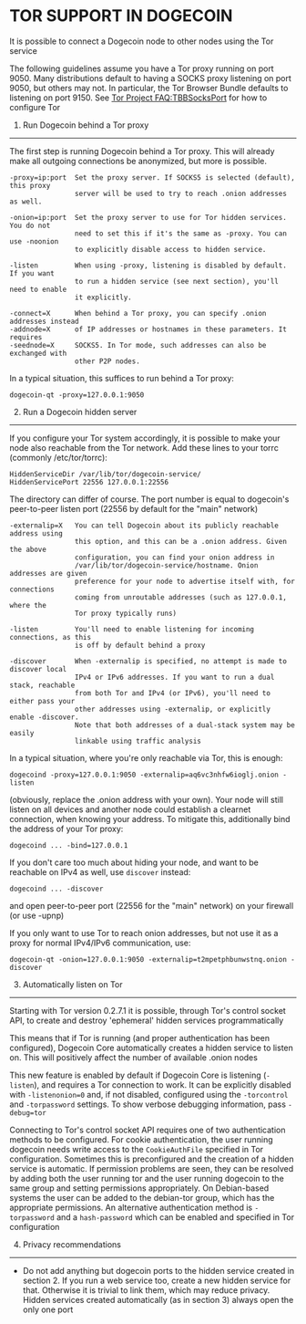 TOR SUPPORT IN DOGECOIN
=======================

It is possible to connect a Dogecoin node to other nodes using the Tor service

The following guidelines assume you have a Tor proxy running on port 9050. Many distributions default to having a SOCKS proxy listening on port 9050, but others may not. In particular, the Tor Browser Bundle defaults to listening on port 9150. See [Tor Project FAQ:TBBSocksPort](https://www.torproject.org/docs/faq.html.en#TBBSocksPort) for how to configure Tor


1. Run Dogecoin behind a Tor proxy
---------------------------------

The first step is running Dogecoin behind a Tor proxy. This will already make all
outgoing connections be anonymized, but more is possible.

	-proxy=ip:port  Set the proxy server. If SOCKS5 is selected (default), this proxy
	                server will be used to try to reach .onion addresses as well.

	-onion=ip:port  Set the proxy server to use for Tor hidden services. You do not
	                need to set this if it's the same as -proxy. You can use -noonion
	                to explicitly disable access to hidden service.

	-listen         When using -proxy, listening is disabled by default. If you want
	                to run a hidden service (see next section), you'll need to enable
	                it explicitly.

	-connect=X      When behind a Tor proxy, you can specify .onion addresses instead
	-addnode=X      of IP addresses or hostnames in these parameters. It requires
	-seednode=X     SOCKS5. In Tor mode, such addresses can also be exchanged with
	                other P2P nodes.

In a typical situation, this suffices to run behind a Tor proxy:

	dogecoin-qt -proxy=127.0.0.1:9050


2. Run a Dogecoin hidden server
------------------------------

If you configure your Tor system accordingly, it is possible to make your node also
reachable from the Tor network. Add these lines to your torrc (commonly /etc/tor/torrc):

	HiddenServiceDir /var/lib/tor/dogecoin-service/
	HiddenServicePort 22556 127.0.0.1:22556

The directory can differ of course. The port number is equal to dogecoin's peer-to-peer
listen port (22556 by default for the "main" network)

	-externalip=X   You can tell Dogecoin about its publicly reachable address using
	                this option, and this can be a .onion address. Given the above
	                configuration, you can find your onion address in
	                /var/lib/tor/dogecoin-service/hostname. Onion addresses are given
	                preference for your node to advertise itself with, for connections
	                coming from unroutable addresses (such as 127.0.0.1, where the
	                Tor proxy typically runs)

	-listen         You'll need to enable listening for incoming connections, as this
	                is off by default behind a proxy

	-discover       When -externalip is specified, no attempt is made to discover local
	                IPv4 or IPv6 addresses. If you want to run a dual stack, reachable
	                from both Tor and IPv4 (or IPv6), you'll need to either pass your
	                other addresses using -externalip, or explicitly enable -discover.
	                Note that both addresses of a dual-stack system may be easily
	                linkable using traffic analysis

In a typical situation, where you're only reachable via Tor, this is enough:

	dogecoind -proxy=127.0.0.1:9050 -externalip=aq6vc3nhfw6ioglj.onion -listen

(obviously, replace the .onion address with your own). Your node will still listen
on all devices and another node could establish a clearnet connection, when knowing
your address. To mitigate this, additionally bind the address of your Tor proxy:

	dogecoind ... -bind=127.0.0.1

If you don't care too much about hiding your node, and want to be reachable on IPv4
as well, use `discover` instead:

	dogecoind ... -discover

and open peer-to-peer port (22556 for the "main" network) on your firewall (or use -upnp)

If you only want to use Tor to reach onion addresses, but not use it as a proxy
for normal IPv4/IPv6 communication, use:

	dogecoin-qt -onion=127.0.0.1:9050 -externalip=t2mpetphbunwstnq.onion -discover


3. Automatically listen on Tor
--------------------------------

Starting with Tor version 0.2.7.1 it is possible, through Tor's control socket
API, to create and destroy 'ephemeral' hidden services programmatically

This means that if Tor is running (and proper authentication has been configured),
Dogecoin Core automatically creates a hidden service to listen on. This will positively 
affect the number of available .onion nodes

This new feature is enabled by default if Dogecoin Core is listening (`-listen`), and
requires a Tor connection to work. It can be explicitly disabled with `-listenonion=0`
and, if not disabled, configured using the `-torcontrol` and `-torpassword` settings.
To show verbose debugging information, pass `-debug=tor`

Connecting to Tor's control socket API requires one of two authentication methods to be 
configured. For cookie authentication, the user running dogecoin needs write access to
the `CookieAuthFile` specified in Tor configuration. Sometimes this is preconfigured
and the creation of a hidden service is automatic. If permission problems are seen,
they can be resolved by adding both the user running tor and the user running dogecoin
to the same group and setting permissions appropriately. On Debian-based systems
the user can be added to the debian-tor group, which has the appropriate permissions.
An alternative authentication method is `-torpassword` and a `hash-password` which
can be enabled and specified in Tor configuration


4. Privacy recommendations
---------------------------

- Do not add anything but dogecoin ports to the hidden service created in section 2.
  If you run a web service too, create a new hidden service for that. Otherwise
  it is trivial to link them, which may reduce privacy. Hidden services created
  automatically (as in section 3) always open the only one port
